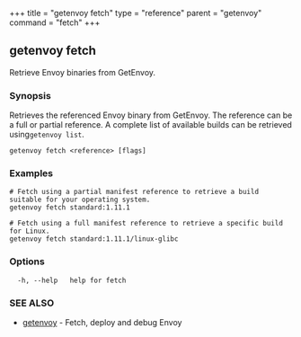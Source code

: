 +++
title = "getenvoy fetch"
type = "reference"
parent = "getenvoy"
command = "fetch"
+++
## getenvoy fetch

Retrieve Envoy binaries from GetEnvoy.

### Synopsis


Retrieves the referenced Envoy binary from GetEnvoy. The reference can be a full or partial reference.
A complete list of available builds can be retrieved using`getenvoy list`.

```
getenvoy fetch <reference> [flags]
```

### Examples

```
# Fetch using a partial manifest reference to retrieve a build suitable for your operating system.
getenvoy fetch standard:1.11.1
		
# Fetch using a full manifest reference to retrieve a specific build for Linux. 
getenvoy fetch standard:1.11.1/linux-glibc
```

### Options

```
  -h, --help   help for fetch
```

### SEE ALSO

* [getenvoy](/docs/reference/getenvoy)	 - Fetch, deploy and debug Envoy

